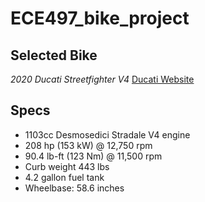 # ECE497_bike_project

## Selected Bike
*2020 Ducati Streetfighter V4*
[Ducati Website](https://www.ducati.com/us/en/bikes/streetfighter/streetfighter-v4)

## Specs
* 1103cc Desmosedici Stradale V4 engine
* 208 hp (153 kW) @ 12,750 rpm
* 90.4 lb-ft (123 Nm) @ 11,500 rpm
* Curb weight 443 lbs
* 4.2 gallon fuel tank
* Wheelbase: 58.6 inches


